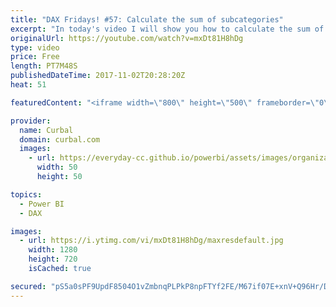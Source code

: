 ```yaml
---
title: "DAX Fridays! #57: Calculate the sum of subcategories"
excerpt: "In today's video I will show you how to calculate the sum of subcategories.  Link to the sample file used: https://www.youtube.com/watch?v=EzfLJFEKV8I  Link to  DAX Friday's tutorials: SUMX: https://www.youtube.com/watch?v=vcYz0XPklXg FILTER: https://www.youtube.com/watch?v=SOTQ3MiTXT4 EARLIER: https://www.youtube.com/watch?v=lyhS2txtZ44"
originalUrl: https://youtube.com/watch?v=mxDt81H8hDg
type: video
price: Free
length: PT7M48S
publishedDateTime: 2017-11-02T20:28:20Z
heat: 51

featuredContent: "<iframe width=\"800\" height=\"500\" frameborder=\"0\" src=\"https://www.youtube.com/embed/mxDt81H8hDg\" allow=\"accelerometer; autoplay; encrypted-media; gyroscope; picture-in-picture\" allowfullscreen></iframe>"

provider:
  name: Curbal
  domain: curbal.com
  images:
    - url: https://everyday-cc.github.io/powerbi/assets/images/organizations/curbal.com-50x50.jpg
      width: 50
      height: 50

topics:
  - Power BI
  - DAX

images:
  - url: https://i.ytimg.com/vi/mxDt81H8hDg/maxresdefault.jpg
    width: 1280
    height: 720
    isCached: true

secured: "pS5a0sPF9UpdF8504O1vZmbnqPLPkP8npFTYf2FE/M67if07E+xnV+Q96Hr/DMHkNcTNPGB1Hsxtf430W0jnupINKniHhOHEeZJxirJkkcmmQXsfaQtijR2DIDj8+3uF8u8NXM6vasspQtrmMhs1lydBVV6w2F2maOcO2s9a9ivLlhGOVQ4JZNN+hW2pUezoCMov96wCucIz5B5hOwN7nRZ0rmDv2t+H7H8UafjMr5Y4I4BB7EcjezLWvW+wNlGVlOGYLeNEbyWCFFP7KN0mg5EXjYan68gLSKifMYAvwa5Wcu2a5vLSPzzQyhEyOXCK4ucgimqqnTXlxIqHk6L8K0kmu8CE21ZUIrYw3iNZI8TrQr5ZZNHjMJyOjTN1LQ0N2zBlNLDTkz9+S4VBJz77fVVerpeHpRcfL13kj4ODZRU=;YDbO13KDHghdLmdDaXbOCg=="
---
```


